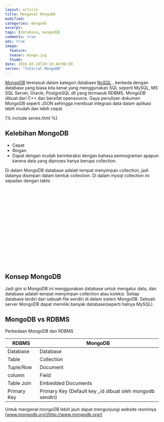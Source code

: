 ```yaml
---
layout: article
title: Mengenal MongoDB
modified:
categories: mongodb
excerpt:
tags: [database, mongodb]
comments: true
ads: true
image:
  feature:
  teaser: mongo.jpg
  thumb:
date: 2016-03-28T20:18:48+08:00
series: "Tutorial MongoDB"
---
```

[MongoDB](https://www.mongodb.org/) termasuk dalam kategori database [NoSQL](https://id.wikipedia.org/wiki/NoSQL) , berbeda dengan database yang biasa kita kenal yang menggunakan SQL seperti MySQL, MS SQL Server, Oracle, PostgreSQL dll yang termasuk RDBMS. MongoDB dibuat dari C++ dan bersifat opensource. Gaya penulisan dokumen MongoDB seperti JSON sehingga membuat integrasi data dalam aplikasi lebih mudah dan lebih cepat.

{% include series.html %}

## Kelebihan MongoDB

 * Cepat
 * Ringan
 * Dapat dengan mudah berinteraksi dengan bahasa pemrograman apapun karena data yang diproses hanya berupa collection.

Di dalam MongoDB database adalah tempat menyimpan collection, jadi datanya disimpan dalam bentuk collection. Di dalam mysql collection ini sepadan dengan table.

<center><script async src="//pagead2.googlesyndication.com/pagead/js/adsbygoogle.js"></script><!-- BOX--><ins class="adsbygoogle"  style="display:inline-block;width:300px;height:250px" data-ad-client="ca-pub-4504493660273886" data-ad-slot="1638134271"></ins><script>(adsbygoogle = window.adsbygoogle || []).push({});</script></center>

## Konsep MongoDB

Jadi gini si MongoDB ini menggunakan database untuk mengatur data, dan database adalah tempat menyimpan collection atau koleksi. Setiap database terdiri dari sebuah file sendiri di dalam sistem MongoDB. Sebuah server MongoDB dapat memiliki  banyak database(seperti halnya MySQL).

## MongoDB vs RDBMS
Perbedaan MongoDB dan RDBMS


| RDBMS	         |     MongoDB                                                     |
|----------------|-----------------------------------------------------------------|
| Database       |	Database                                                   |
| Table	         |      Collection                                                 |
| Tuple/Row      |	Document                                                   |
| column         |	Field                                                      |
| Table Join     |	Embedded Documents                                         |
| Primary Key    |	Primary Key (Default key _id dibuat oleh mongodb sendiri)  |


Untuk mengenal mongoDB lebih jauh dapat mengunjungi website resminya [www.mongodb.org](http://www.mongodb.org/)

<center><script async src="//pagead2.googlesyndication.com/pagead/js/adsbygoogle.js"></script><!-- BOX--><ins class="adsbygoogle"  style="display:inline-block;width:300px;height:250px" data-ad-client="ca-pub-4504493660273886" data-ad-slot="1638134271"></ins><script>(adsbygoogle = window.adsbygoogle || []).push({});</script></center>
